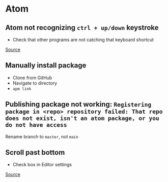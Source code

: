 # Atom

## Atom not recognizing `ctrl + up/down` keystroke

- Check that other programs are not catching that keyboard shortcut

[Source](https://discuss.atom.io/t/why-keybindingsctrl-alt-up-down-not-work/19822/6)

## Manually install package
- Clone from GitHub
- Navigate to directory
- `apm link`

## Publishing package not working: `Registering package in <repo> repository failed: That repo does not exist, isn't an atom package, or you do not have access`
Rename branch to `master`, not `main`

## Scroll past bottom

- Check box in Editor settings

[Source](https://medium.com/front-end-weekly/atom-editor-tips-1f0f71228f9c)
